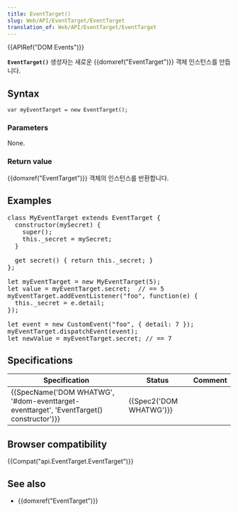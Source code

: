 ```yaml
---
title: EventTarget()
slug: Web/API/EventTarget/EventTarget
translation_of: Web/API/EventTarget/EventTarget
---
```

{{APIRef("DOM Events")}}

**`EventTarget()`** 생성자는 새로운 {{domxref("EventTarget")}} 객체 인스턴스를 만듭니다.

## Syntax

    var myEventTarget = new EventTarget();

### Parameters

None.

### Return value

{{domxref("EventTarget")}} 객체의 인스턴스를 반환합니다.

## Examples

<pre class="brush: js" id="ct-20">class MyEventTarget extends EventTarget {
  constructor(mySecret) {
    super();
    this._secret = mySecret;
  }

  get secret() { return this._secret; }
};

let myEventTarget = new MyEventTarget(5);
let value = myEventTarget.secret;  // == 5
myEventTarget.addEventListener("foo", function(e) {
  this._secret = e.detail;
});

let event = new CustomEvent("foo", { detail: 7 });
myEventTarget.dispatchEvent(event);
let newValue = myEventTarget.secret; // == 7</pre>

## Specifications

| Specification                                                                                                        | Status                           | Comment |
| -------------------------------------------------------------------------------------------------------------------- | -------------------------------- | ------- |
| {{SpecName('DOM WHATWG', '#dom-eventtarget-eventtarget', 'EventTarget() constructor')}} | {{Spec2('DOM WHATWG')}} |         |

## Browser compatibility

{{Compat("api.EventTarget.EventTarget")}}

## See also

- {{domxref("EventTarget")}}
